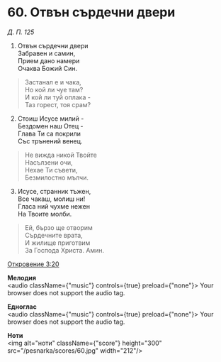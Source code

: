 # 60. Отвън сърдечни двери

_Д. П. 125_

1. Отвън сърдечни двери  
Забравен и самин,  
Прием дано намери  
Очаква Божий Син.  

> Застанал е и чака,  
> Но кой ли чуе там?  
> И кой ли туй оплака -  
> Таз горест, тоя срам?

2. Стоиш Исусе милий -  
Бездомен наш Отец -  
Глава Ти са покрили  
Със трънений венец.  

> Не вижда никой Твойте  
> Насълзени очи,  
> Нехае Ти съвети,  
> Безмилостно мълчи.  

3. Исусе, странник тъжен,  
Все чакаш, молиш ни!  
Гласа ний чухме нежен  
На Твоите молби.  

> Ей, бързо ще отворим  
> Сърдечните врата,  
> И жилище приготвим  
> За Господа Христа. Амин.

[Откровение 3:20](http://biblia.bg/index.php?k=66&g=3&s=20)

**Мелодия**  
<audio className={"music"} controls={true} preload={"none"}>
    <source src="/pesnarka/mp3/60.mp3" type="audio/mpeg"/>
    Your browser does not support the audio tag.
</audio>

**Едноглас**  
<audio className={"music"} controls={true} preload={"none"}>
    <source src="/pesnarka/transp/60.mp3" type="audio/mpeg"/>
    Your browser does not support the audio tag.
</audio>

**Ноти**  
<img alt="ноти" className={"score"} height="300" src="/pesnarka/scores/60.jpg" width="212"/>
